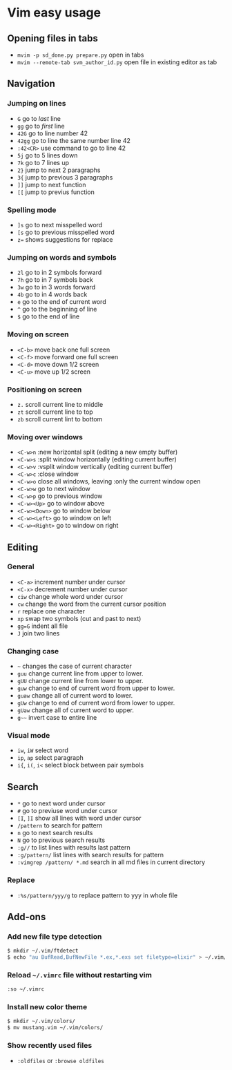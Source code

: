 # Vim easy usage

## Opening files in tabs
* `mvim -p sd_done.py prepare.py` open in tabs
* `mvim --remote-tab svm_author_id.py` open file in existing editor as tab

## Navigation

### Jumping on lines
* `G` go to *last* line
* `gg` go to *first* line
* `42G` go to line number 42
* `42gg` go to line the same number line 42
* `:42<CR>` use command to go to line 42
* `5j` go to 5 lines down
* `7k` go to 7 lines up
* `2}` jump to next 2 paragraphs
* `3{` jump to previous 3 paragraphs
* `]]` jump to next function
* `[[` jump to previus function

### Spelling mode
* `]s` go to next misspelled word
* `[s` go to previous misspelled word
* `z=` shows suggestions for replace

### Jumping on words and symbols
* `2l` go to in 2 symbols forward
* `7h` go to in 7 symbols back
* `3w` go to in 3 words forward
* `4b` go to in 4 words back
* `e` go to the end of current word
* `^` go to the beginning of line
* `$` go to the end of line

### Moving on screen
* `<C-b>` move back one full screen
* `<C-f>` move forward one full screen
* `<C-d>` move down 1/2 screen
* `<C-u>` move up 1/2 screen

### Positioning on screen
* `z.` scroll current line to middle
* `zt` scroll current line to top
* `zb` scroll current lint to bottom

### Moving over windows
* `<C-w>n` :new horizontal split (editing a new empty buffer)
* `<C-w>s` :split window horizontally (editing current buffer)
* `<C-w>v` :vsplit window vertically (editing current buffer)
* `<C-w>c` :close window
* `<C-w>o` close all windows, leaving :only the current window open
* `<C-w>w` go to next window
* `<C-w>p` go to previous window
* `<C-w><Up>` go to window above
* `<C-w><Down>` go to window below
* `<C-w><Left>` go to window on left
* `<C-w><Right>` go to window on right

## Editing

### General
* `<C-a>` increment number under cursor
* `<C-x>` decrement number under cursor
* `ciw` change whole word under cursor
* `cw` change the word from the current cursor position
* `r` replace one character
* `xp` swap two symbols (cut and past to next)
* `gg=G` indent all file
* `J` join two lines

### Changing case
* `~` changes the case of current character
* `guu` change current line from upper to lower.
* `gUU` change current line from lower to upper.
* `guw` change to end of current word from upper to lower.
* `guaw` change all of current word to lower.
* `gUw` change to end of current word from lower to upper.
* `gUaw` change all of current word to upper.
* `g~~` invert case to entire line

### Visual mode
* `iw`, `iW` select word
* `ip`, `ap` select paragraph
* `i{`, `i(`, `i<` select block between pair symbols

## Search
* `*` go to next word under cursor
* `#` go to previuse word under cursor
* `[I`, `]I` show all lines with word under cursor
* `/pattern` to search for pattern
* `n` go to next search results
* `N` go to previous search results
* `:g//` to list lines with results last pattern
* `:g/pattern/` list lines with search results for pattern
* `:vimgrep /pattern/ *.md` search in all md files in current directory

### Replace
* `:%s/pattern/yyy/g` to replace pattern to yyy in whole file

## Add-ons

### Add new file type detection
```sh
$ mkdir ~/.vim/ftdetect
$ echo "au BufRead,BufNewFile *.ex,*.exs set filetype=elixir" > ~/.vim/elixir.vim
```

### Reload `~/.vimrc` file without restarting vim
```sh
:so ~/.vimrc
```

### Install new color theme
```sh
$ mkdir ~/.vim/colors/
$ mv mustang.vim ~/.vim/colors/
```

### Show recently used files
* `:oldfiles` or `:browse oldfiles`
